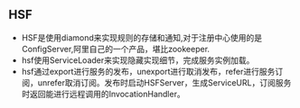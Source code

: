 HSF
--

+ HSF是使用diamond来实现规则的存储和通知,对于注册中心使用的是ConfigServer,阿里自己的一个产品，堪比zookeeper.
+ hsf使用ServiceLoader来实现隐藏实现细节，完成服务实例加载。
+ hsf通过export进行服务的发布，unexport进行取消发布，refer进行服务订阅，unrefer取消订阅。发布时启动HSFServer，生成ServiceURL，订阅服务时返回能进行远程调用的InvocationHandler。

